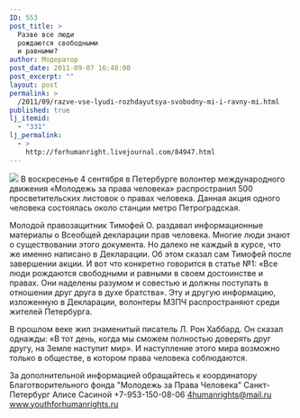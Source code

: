 ```yaml
---
ID: 553
post_title: >
  Разве все люди
  рождаются свободными
  и равными?
author: Модератор
post_date: 2011-09-07 16:48:00
post_excerpt: ""
layout: post
permalink: >
  /2011/09/razve-vse-lyudi-rozhdayutsya-svobodny-mi-i-ravny-mi.html
published: true
lj_itemid:
  - "331"
lj_permalink:
  - >
    http://forhumanright.livejournal.com/84947.html
---
```

<img src="http://cs5338.vk.com/u132145096/132409092/x_5b26039f.jpg" /> В воскресенье 4 сентября в Петербурге волонтер международного движения «Молодежь за права человека» распространил 500 просветительских листовок о правах человека. Данная акция одного человека состоялась около станции метро Петроградская.

Молодой правозащитник Тимофей О. раздавал информационные материалы о Всеобщей декларации прав человека. Многие люди знают о существовании этого документа. Но далеко не каждый в курсе, что же именно написано в Декларации. Об этом сказал сам Тимофей после завершении акции. И вот что конкретно говорится в статье №1: «Все люди рождаются свободными и равными в своем достоинстве и правах. Они наделены разумом и совестью и должны поступать в отношении друг друга в духе братства». Эту и другую информацию, изложенную в Декларации, волонтеры МЗПЧ распространяют среди жителей Петербурга.

В прошлом веке жил знаменитый писатель Л. Рон Хаббард. Он сказал однажды: «В тот день, когда мы сможем полностью доверять друг другу, на Земле наступит мир». И наступление этого мира возможно только в обществе, в котором права человека соблюдаются.

За дополнительной информацией обращайтесь к координатору 
Благотворительного фонда "Молодежь за Права Человека" Санкт-Петербург 
Алисе Сасиной
+7-953-150-08-06 
4humanrights@mail.ru 
www.youthforhumanrights.ru